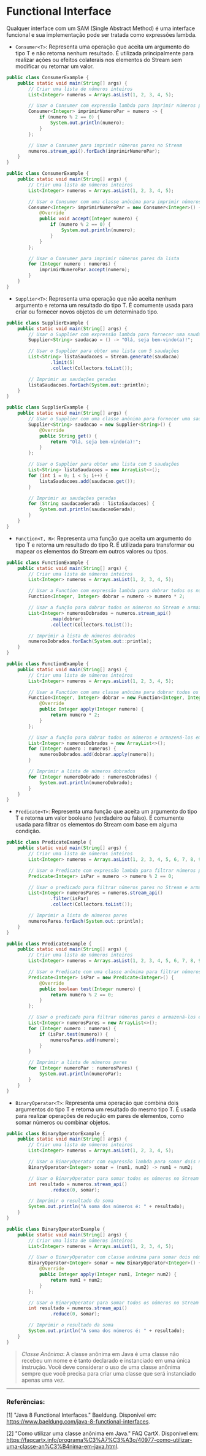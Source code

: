 # Functional Interface

Qualquer interface com um SAM (Single Abstract Method) é uma interface funcional e sua implementação pode ser tratada
como
expressões lambda.

- `Consumer<T>`: Representa uma operação que aceita um argumento do tipo T e não retorna nenhum resultado. É utilizada
  principalmente para realizar ações ou efeitos colaterais nos elementos do Stream sem modificar ou retornar um valor.

```java
public class ConsumerExample {
    public static void main(String[] args) {
        // Criar uma lista de números inteiros
        List<Integer> numeros = Arrays.asList(1, 2, 3, 4, 5);

        // Usar o Consumer com expressão lambda para imprimir números pares
        Consumer<Integer> imprimirNumeroPar = numero -> {
            if (numero % 2 == 0) {
                System.out.println(numero);
            }
        };

        // Usar o Consumer para imprimir números pares no Stream
        numeros.stream_api().forEach(imprimirNumeroPar);
    }
}
```

```java
public class ConsumerExample {
    public static void main(String[] args) {
        // Criar uma lista de números inteiros
        List<Integer> numeros = Arrays.asList(1, 2, 3, 4, 5);

        // Usar o Consumer com uma classe anônima para imprimir números pares
        Consumer<Integer> imprimirNumeroPar = new Consumer<Integer>() {
            @Override
            public void accept(Integer numero) {
                if (numero % 2 == 0) {
                    System.out.println(numero);
                }
            }
        };

        // Usar o Consumer para imprimir números pares da lista
        for (Integer numero : numeros) {
            imprimirNumeroPar.accept(numero);
        }
    }
}
```

- `Supplier<T>`: Representa uma operação que não aceita nenhum argumento e retorna um resultado do tipo T. É comumente
  usada para criar ou fornecer novos objetos de um determinado tipo.

```java
public class SupplierExample {
    public static void main(String[] args) {
        // Usar o Supplier com expressão lambda para fornecer uma saudação personalizada
        Supplier<String> saudacao = () -> "Olá, seja bem-vindo(a)!";

        // Usar o Supplier para obter uma lista com 5 saudações
        List<String> listaSaudacoes = Stream.generate(saudacao)
                .limit(5)
                .collect(Collectors.toList());

        // Imprimir as saudações geradas
        listaSaudacoes.forEach(System.out::println);
    }
}
```

```java
public class SupplierExample {
    public static void main(String[] args) {
        // Usar o Supplier com uma classe anônima para fornecer uma saudação personalizada
        Supplier<String> saudacao = new Supplier<String>() {
            @Override
            public String get() {
                return "Olá, seja bem-vindo(a)!";
            }
        };

        // Usar o Supplier para obter uma lista com 5 saudações
        List<String> listaSaudacoes = new ArrayList<>();
        for (int i = 0; i < 5; i++) {
            listaSaudacoes.add(saudacao.get());
        }

        // Imprimir as saudações geradas
        for (String saudacaoGerada : listaSaudacoes) {
            System.out.println(saudacaoGerada);
        }
    }
}
```

- `Function<T, R>`: Representa uma função que aceita um argumento do tipo T e retorna um resultado do tipo R. É
  utilizada para transformar ou mapear os elementos do Stream em outros valores ou tipos.

```java
public class FunctionExample {
    public static void main(String[] args) {
        // Criar uma lista de números inteiros
        List<Integer> numeros = Arrays.asList(1, 2, 3, 4, 5);

        // Usar a Function com expressão lambda para dobrar todos os números
        Function<Integer, Integer> dobrar = numero -> numero * 2;

        // Usar a função para dobrar todos os números no Stream e armazená-los em outra lista
        List<Integer> numerosDobrados = numeros.stream_api()
                .map(dobrar)
                .collect(Collectors.toList());

        // Imprimir a lista de números dobrados
        numerosDobrados.forEach(System.out::println);
    }
}
```

```java
public class FunctionExample {
    public static void main(String[] args) {
        // Criar uma lista de números inteiros
        List<Integer> numeros = Arrays.asList(1, 2, 3, 4, 5);

        // Usar a Function com uma classe anônima para dobrar todos os números
        Function<Integer, Integer> dobrar = new Function<Integer, Integer>() {
            @Override
            public Integer apply(Integer numero) {
                return numero * 2;
            }
        };

        // Usar a função para dobrar todos os números e armazená-los em outra lista
        List<Integer> numerosDobrados = new ArrayList<>();
        for (Integer numero : numeros) {
            numerosDobrados.add(dobrar.apply(numero));
        }

        // Imprimir a lista de números dobrados
        for (Integer numeroDobrado : numerosDobrados) {
            System.out.println(numeroDobrado);
        }
    }
}
```

- `Predicate<T>`: Representa uma função que aceita um argumento do tipo T e retorna um valor booleano (verdadeiro ou
  falso). É comumente usada para filtrar os elementos do Stream com base em alguma condição.

```java
public class PredicateExample {
    public static void main(String[] args) {
        // Criar uma lista de números inteiros
        List<Integer> numeros = Arrays.asList(1, 2, 3, 4, 5, 6, 7, 8, 9, 10);

        // Usar o Predicate com expressão lambda para filtrar números pares
        Predicate<Integer> isPar = numero -> numero % 2 == 0;

        // Usar o predicado para filtrar números pares no Stream e armazená-los em outra lista
        List<Integer> numerosPares = numeros.stream_api()
                .filter(isPar)
                .collect(Collectors.toList());

        // Imprimir a lista de números pares
        numerosPares.forEach(System.out::println);
    }
}
```

```java
public class PredicateExample {
    public static void main(String[] args) {
        // Criar uma lista de números inteiros
        List<Integer> numeros = Arrays.asList(1, 2, 3, 4, 5, 6, 7, 8, 9, 10);

        // Usar o Predicate com uma classe anônima para filtrar números pares
        Predicate<Integer> isPar = new Predicate<Integer>() {
            @Override
            public boolean test(Integer numero) {
                return numero % 2 == 0;
            }
        };

        // Usar o predicado para filtrar números pares e armazená-los em outra lista
        List<Integer> numerosPares = new ArrayList<>();
        for (Integer numero : numeros) {
            if (isPar.test(numero)) {
                numerosPares.add(numero);
            }
        }

        // Imprimir a lista de números pares
        for (Integer numeroPar : numerosPares) {
            System.out.println(numeroPar);
        }
    }
}
```

- `BinaryOperator<T>`: Representa uma operação que combina dois argumentos do tipo T e retorna um resultado do mesmo
  tipo T. É usada para realizar operações de redução em pares de elementos, como somar números ou combinar objetos.

```java
public class BinaryOperatorExample {
    public static void main(String[] args) {
        // Criar uma lista de números inteiros
        List<Integer> numeros = Arrays.asList(1, 2, 3, 4, 5);

        // Usar o BinaryOperator com expressão lambda para somar dois números inteiros
        BinaryOperator<Integer> somar = (num1, num2) -> num1 + num2;

        // Usar o BinaryOperator para somar todos os números no Stream
        int resultado = numeros.stream_api()
                .reduce(0, somar);

        // Imprimir o resultado da soma
        System.out.println("A soma dos números é: " + resultado);
    }
}
```

```java
public class BinaryOperatorExample {
    public static void main(String[] args) {
        // Criar uma lista de números inteiros
        List<Integer> numeros = Arrays.asList(1, 2, 3, 4, 5);

        // Usar o BinaryOperator com classe anônima para somar dois números inteiros
        BinaryOperator<Integer> somar = new BinaryOperator<Integer>() {
            @Override
            public Integer apply(Integer num1, Integer num2) {
                return num1 + num2;
            }
        };

        // Usar o BinaryOperator para somar todos os números no Stream
        int resultado = numeros.stream_api()
                .reduce(0, somar);

        // Imprimir o resultado da soma
        System.out.println("A soma dos números é: " + resultado);
    }
}
```

> _Classe Anônima_:
> A classe anônima em Java é uma classe não recebeu um nome e é tanto declarado e instanciado em uma única instrução.
> Você deve considerar o uso de uma classe anônima sempre que você precisa para criar uma classe que será instanciado
> apenas uma vez.

---

### Referências:

[1] "Java 8 Functional Interfaces." Baeldung. Disponível em: https://www.baeldung.com/java-8-functional-interfaces.

[2] "Como utilizar uma classe anônima em Java." FAQ CartX. Disponível
em: https://faqcartx.info/programa%C3%A7%C3%A3o/40977-como-utilizar-uma-classe-an%C3%B4nima-em-java.html.
